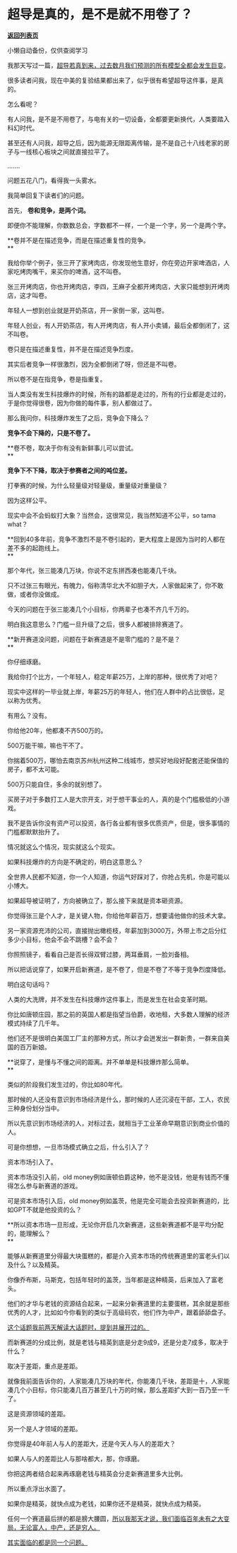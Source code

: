 # 超导是真的，是不是就不用卷了？

[**返回列表页**](/gzh/记忆承载)

小懒自动备份，仅供查阅学习

我那天写过一篇，[超导若真到来，过去数月我们预测的所有模型全都会发生巨变](http://mp.weixin.qq.com/s?__biz=MzU3NDc5Nzc0NQ==&mid=2247525230&idx=1&sn=a0c1557e57015d9482659ca814b213cd&chksm=fd2ec1b0ca5948a67eb2b1433fe00d599c4b5cde3049d3e22c662b90fe4e0f272941922f364a&scene=21#wechat_redirect)。  

很多读者问我，现在中美的复验结果都出来了，似乎很有希望超导这件事，是真的。

怎么看呢？  

有人问我，是不是不用卷了，与电有关的一切设备，全都要更新换代，人类要踏入科幻时代。

甚至还有人问我，超导之后，因为能源无限距离传输，是不是自己十八线老家的房子与一线核心板块之间就直接拉平了。

.......

问题五花八门，看得我一头雾水。

我简单回复下读者们的问题。  

首先， **卷和竞争，是两个词。**

即便你不能理解，你数数总会，字数都不一样，一个是一个字，另一个是两个字。  

 **卷并不是在描述竞争，而是在描述重复性的竞争。  
**

我给你举个例子，张三开了家烤肉店，你发现他生意好，你在旁边开家啤酒店，人家吃烤肉嘴干，来买你的啤酒，这不叫卷。

张三开烤肉店，你也开烤肉店，李四，王麻子全都开烤肉店，大家只能想到开烤肉店，这才叫卷。

年轻人一想到创业就是开奶茶店，开一家倒一家，这叫卷。  

年轻人创业，有人开奶茶店，有人开烤肉店，有人开小卖铺，最后全都倒闭了，这不叫卷。

卷只是在描述重复性，并不是在描述竞争烈度。

其实后者竞争一样很激烈，因为全都倒闭了呀，但还是不叫卷。

所以卷不是在指竞争，卷是指重复。  

当人类没有发生科技爆炸的时候，所有的路都是走过的，所有的行业都是走过的，于是你觉得很卷，因为你做的每件事，别人都做过了。

那么我问你，科技爆炸发生了之后，竞争会下降么？  

 **竞争不会下降的，只是不卷了。**

 **卷不卷，取决于你有没有新鲜事儿可以尝试。  
**

 **竞争下不下降，取决于参赛者之间的吨位差。**  

打拳赛的时候，为什么轻量级对轻量级，重量级对重量级？

因为这样公平。  

现实中会不会蚂蚁打大象？当然会，这很常见，我当然知道不公平，so tama what？  

 **回到40多年前，竞争不激烈不是不卷引起的，更大程度上是因为当时的人都在差不多的起跑线上。  
**

那个年代，张三能凑几万块，你说不定东拼西凑也能凑几千块。  

只不过张三有眼光，有魄力，俗称清华北大不如胆子大，人家做起来了，你不敢做，或者你没做成。

今天的问题在于张三能凑几个小目标，你两辈子也凑不齐几千万的。  

明白我这意思么？门槛一旦升级了之后，很多人都被排除赛道了。

 **新开赛道没问题，问题在于新赛道是不是零门槛的？是不是？  
**

你仔细琢磨。

我给你打个比方，一个年轻人，稳定年薪25万，上岸的那种，很优秀了对吧？  

现实中这样的一毕业就上岸，年薪25万的年轻人，他们在人群中的占比很低，足以称为优秀。

有用么？没有。  

你给他20年，他都凑不齐500万的。  

500万能干嘛，嘛也干不了。  

你揣着500万，哪怕去南京苏州杭州这种二线城市，想买好地段好配套还能保值的房子，都不太可能。  

500万只能自住，多余的就别想了。  

买房子对于多数打工人是大宗开支，对于想干事业的人，真的是个门槛极低的小游戏。

我不是告诉你没有资产可以投资，各行各业都有很多优质资产，但是，很多事情的门槛都默默抬升了。

情况就这么个情况，现实就这么个现实。  

如果科技爆炸的方向是不确定的，明白这意思么？

全世界人民都不知道，你一个人知道，你运气好踩对了，你抢占先机，你是可能以小博大。

如果超导被证明了，方向被确立了，那么接下来就是资本砸资源。

你觉得张三是个人才，是关键人物，你给他年薪百万，想要请他做你的技术大拿。  

另一家资源充沛的公司，直接抛出橄榄枝，年薪加到3000万，外带上市之后分红多少小目标，他会不会不跳槽？会不会？  

你照照镜子，看看自己是否长得双臂过膝，两耳垂肩，一脸刘备相。

所以把话说穿了，如果开启新赛道，是不卷了，但是不卷了不等于竞争烈度降低。  

明白这句话吗？  

人类的大洗牌，并不发生在科技爆炸这件事上，而是发生在社会变革时期。  

你比如唐顿庄园，那之前的英国人都是指望当伯爵，收地租，大多数人理解的经济模式持续了几千年。

他们还不是很明白美国工厂主的那种方式，所以才会迸发出一群新贵，一群来自美国的百万新娘。

 **说穿了，是懂与不懂之间的距离。并不单单是科技爆炸那么简单。  
**

类似的阶段我们发生过的，你比如80年代。  

那时候的人还没有意识到市场经济是什么，那时候的人还沉浸在干部，工人，农民三种身份划分当中。

所以先意识到市场经济的人，对标过去，就相当于工业革命早期意识到商业价值的人。  

可是你想想，一旦市场模式确立之后，什么引入了？  

资本市场引入了。

资本市场没引入前，old money例如唐顿伯爵这种，他不是没钱，他是有钱而不懂得怎么参与新赛道的游戏。  

可是资本市场引入后，old money例如盖茨，他是完全可能会去投资新赛道的，比如GPT不就是他投资的么？

 **所以资本市场一旦形成，无论你开启几次新赛道，这些新赛道都不是平均分配的，能理解么？  
**

能够从新赛道里分得最大块蛋糕的，都是介入资本市场的传统赛道里的富老头们以及什么？以及精英。  

你像乔布斯，马斯克，包括年轻时的盖茨，当年都是这种精英，后来加入了富老头。  

他们的才华与老钱的资源结合起来，一起来分新赛道里的主要蛋糕，其余就是那些优秀的人才，比如如今你看到的类似于高级码农，他们作为中产，跟着舔舔盘子。

[这个话题我前两天解读大话题时，提到并展开过的。  
](http://mp.weixin.qq.com/s?__biz=Mzg4MTg2MzU3Mg==&mid=2247484183&idx=1&sn=a477645776359cd8f5a6314109ed557d&chksm=cf5e3decf829b4fa5f59b5c99e6be6740aaf3503794b13ee26670c3520978cfaebfd7528ac8f&scene=21#wechat_redirect)

而新赛道的分成比例，就是老钱与精英到底是分走9成9，还是分走7成多，取决于什么？

取决于差距，重点是差距。

就像我前面告诉你的，人家能凑几万块的年代，你能凑几千块，差距是十，人家能凑几个小目标，你只能凑几百万甚至几十万的时候，那么差距扩大到一百乃至一千了。

这是资源领域的差距。  

另一个是人才领域的差距。

你觉得是40年前人与人的差距大，还是今天人与人的差距大？

如果人与人的差距比人与那啥都大，那，你琢磨。

你把这两者结合起来再琢磨老钱与精英会分走新赛道里多大比例。  

所以重点浮出水面了。  

如果你是精英，就快点成为老钱，如果你还不是精英，就快点成为精英。

任何一个赛道最后拼的都是膀大腰圆，[所以我那天才说，我们面临百年未有之大变局，无论富人，中产，还是穷人。  
](http://mp.weixin.qq.com/s?__biz=Mzg4MTg2MzU3Mg==&mid=2247484183&idx=1&sn=a477645776359cd8f5a6314109ed557d&chksm=cf5e3decf829b4fa5f59b5c99e6be6740aaf3503794b13ee26670c3520978cfaebfd7528ac8f&scene=21#wechat_redirect)

[其实面临的都是同一个问题。](http://mp.weixin.qq.com/s?__biz=Mzg4MTg2MzU3Mg==&mid=2247484183&idx=1&sn=a477645776359cd8f5a6314109ed557d&chksm=cf5e3decf829b4fa5f59b5c99e6be6740aaf3503794b13ee26670c3520978cfaebfd7528ac8f&scene=21#wechat_redirect)

